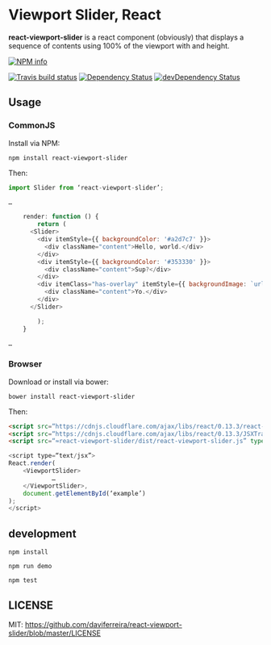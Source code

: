 # Viewport Slider, React

**react-viewport-slider** is a react component (obviously) that displays a sequence of contents using 100% of the viewport with and height.

[![NPM info](https://nodei.co/npm/react-viewport-slider.png?downloads=true)](https://www.npmjs.com/package/react-viewport-slider)

[![Travis build status](https://travis-ci.org/daviferreira/react-viewport-slider.svg?branch=master)](https://travis-ci.org/daviferreira/react-viewport-slider) [![Dependency Status](https://david-dm.org/daviferreira/react-viewport-slider.svg)](https://david-dm.org/daviferreira/react-viewport-slider) [![devDependency Status](https://david-dm.org/daviferreira/react-viewport-slider/dev-status.svg)](https://david-dm.org/daviferreira/react-viewport-slider#info=devDependencies)

## Usage

### CommonJS

Install via NPM:

```
npm install react-viewport-slider
```

Then:

```javascript
import Slider from ‘react-viewport-slider’;

…

	render: function () {
		return (
      <Slider>
        <div itemStyle={{ backgroundColor: '#a2d7c7' }}>
          <div className="content">Hello, world.</div>
        </div>
        <div itemStyle={{ backgroundColor: '#353330' }}>
          <div className="content">Sup?</div>
        </div>
        <div itemClass="has-overlay" itemStyle={{ backgroundImage: `url(${wallpaper})`, backgroundSize: 'cover' }}>
          <div className="content">Yo.</div>
        </div>
      </Slider>

		);
	}

…

```

### Browser

Download or install via bower:

```
bower install react-viewport-slider
```

Then:

```html
<script src=“https://cdnjs.cloudflare.com/ajax/libs/react/0.13.3/react-with-addons.min.js” type=“text/javascript” charset=“utf-8”></script>
<script src=“https://cdnjs.cloudflare.com/ajax/libs/react/0.13.3/JSXTransformer.js” type=“text/javascript” charset=“utf-8”></script>
<script src=“≈react-viewport-slider/dist/react-viewport-slider.js” type=“text/javascript” charset=“utf-8”></script>
```

```javascript
<script type=“text/jsx”>
React.render(
    <ViewportSlider>
			…
    </ViewportSlider>,
    document.getElementById(‘example’)
);
</script>
```

## development

```
npm install

npm run demo

npm test
```

## LICENSE

MIT: https://github.com/daviferreira/react-viewport-slider/blob/master/LICENSE
